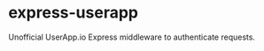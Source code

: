 express-userapp
===============

Unofficial UserApp.io Express middleware to authenticate requests.
